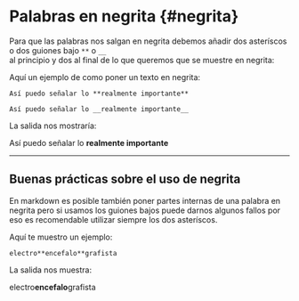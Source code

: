 
# Palabras en negrita {#negrita}

Para que las palabras nos salgan en negrita debemos añadir dos asteríscos o dos guiones  bajo `**` o `__` <br> al principio  y dos al final de lo que queremos que se muestre en negrita:

Aquí un ejemplo de como poner un  texto en negrita:

```
Así puedo señalar lo **realmente importante** 
```

```
Así puedo señalar lo __realmente importante__ 
```

La salida nos mostraría:

Así puedo señalar lo **realmente importante** 

---

## Buenas prácticas sobre el uso de negrita

En markdown es posible también poner partes internas de una palabra en negrita 
pero si usamos los guiones bajos puede darnos algunos fallos por eso es recomendable
utilizar siempre los dos asteríscos.

Aquí te muestro un ejemplo:

```
electro**encefalo**grafista
```

La salida nos muestra:

electro**encefalo**grafista
